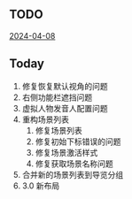 ## TODO

[2024-04-08](2024-04-08.md)

## Today

1. 修复恢复默认视角的问题
2. 右侧功能栏遮挡问题
3. 虚拟人物发音人配置问题
4. 重构场景列表
	1. 修复场景列表
	2. 修复初始下标错误的问题
	3. 修复场景激活样式
	4. 修复获取场景名称问题
5. 合并新的场景列表到导览分组
6. 3.0 新布局